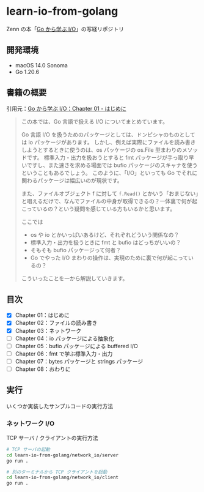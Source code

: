 # learn-io-from-golang

Zenn の本「[Go から学ぶ I/O](https://zenn.dev/hsaki/books/golang-io-package)」の写経リポジトリ

## 開発環境

- macOS 14.0 Sonoma
- Go 1.20.6

## 書籍の概要

引用元：[Go から学ぶ I/O：Chapter 01 - はじめに](https://zenn.dev/hsaki/books/golang-io-package/viewer/intro)

> この本では、Go 言語で扱える I/O についてまとめています。
>
> Go 言語 I/O を扱うためのパッケージとしては、ドンピシャのものとしては io パッケージがあります。
> しかし、例えば実際にファイルを読み書きしようとするときに使うのは、os パッケージの os.File 型まわりのメソッドです。
> 標準入力・出力を扱おうとすると fmt パッケージが手っ取り早いですし、また速さを求める場面では bufio パッケージのスキャナを使うということもあるでしょう。
> このように、「I/O」といっても Go でそれに関わるパッケージは幅広いのが現状です。
>
> また、ファイルオブジェクト f に対して `f.Read()` とかいう「おまじない」と唱えるだけで、なんでファイルの中身が取得できるの？一体裏で何が起こっているの？という疑問を感じている方もいるかと思います。
>
> ここでは
>
> - os や io とかいっぱいあるけど、それぞれどういう関係なの？
> - 標準入力・出力を扱うときに fmt と bufio はどっちがいいの？
> - そもそも bufio パッケージって何者？
> - Go でやった I/O まわりの操作は、実現のために裏で何が起こっているの？
>
> こういったことを一から解説していきます。

## 目次

- [x] Chapter 01：はじめに
- [x] Chapter 02：ファイルの読み書き
- [x] Chapter 03：ネットワーク
- [ ] Chapter 04：io パッケージによる抽象化
- [ ] Chapter 05：bufio パッケージによる buffered I/O
- [ ] Chapter 06：fmt で学ぶ標準入力・出力
- [ ] Chapter 07：bytes パッケージと strings パッケージ
- [ ] Chapter 08：おわりに

## 実行

いくつか実装したサンプルコードの実行方法

### ネットワーク I/O

TCP サーバ / クライアントの実行方法

```bash
# TCP サーバの起動
cd learn-io-from-golang/network_io/server
go run .

# 別のターミナルから TCP クライアントを起動
cd learn-io-from-golang/network_io/client
go run .
```

